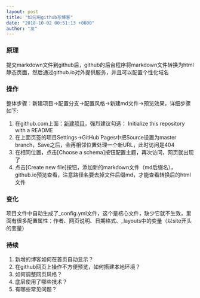 ```yaml
---
layout: post
title: "如何用github写博客"
date: "2018-10-02 00:51:13 +0800"
author: "友"
---
```


### 原理
提交markdown文件到github后，github的后台程序将markdown文件转换为html静态页面，然后通过github.io对外提供服务，并且可以配置个性化域名

### 操作
整体步骤：新建项目->配置分支->配置风格->新建md文件->预览效果，详细步骤如下:
1. 在github.com上面：[新建项目](https://github.com/new)，强烈建议勾选： Initialize this repository with a README
1. 在上面页签的项目Settings->GitHub Pages中把Source设置为master branch，Save之后，会再相邻位置处理一个新URL，此时访问是404
1. 在相同位置，点击[Choose a schema]按钮配置主题，再次访问，网页就出现了
1. 点击[Create new file]按钮，添加新的markdown文件（md后缀名），github.io预览查看，注意路径名要去掉文件后缀md，才能查看转换后的html文件

### 变化
项目文件中自动生成了_config.yml文件，这个是核心文件，缺少它就不生效，里面有很多配置属性：作者、网页说明、日期格式、_layouts中的变量（以site开头的变量）

### 待续
1. 新增的博客如何在首页自动显示？
1. 在github网页上操作不方便预览，如何搭建本地环境？
1. 如何调整网页风格？
1. 底层使用了哪些技术？
1. 有哪些常见问题？
